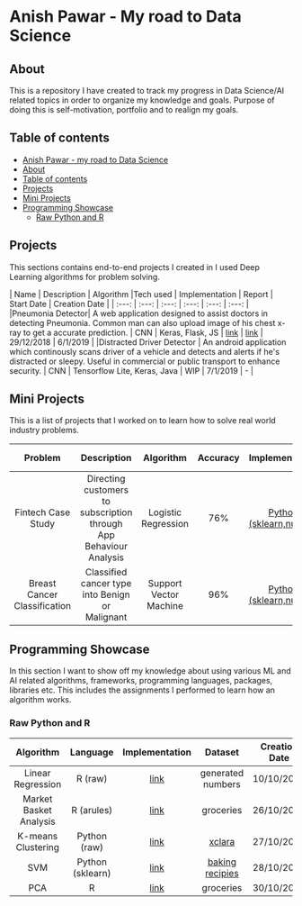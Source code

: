 # Anish Pawar - My road to Data Science

## About

This is a repository I have created to track my progress in Data Science/AI related topics in order to organize my knowledge and goals. Purpose of doing this is self-motivation, portfolio and to realign my goals.

## Table of contents
- [Anish Pawar - my road to Data Science](#Anish-Pawar---My-road-to-Data-Science)
- [About](#about)
- [Table of contents](#Table-of-contents)
- [Projects](#Projects)
- [Mini Projects](#mini-projects)
- [Programming Showcase](#programming-showcase)
	+ [Raw Python and R](#raw-python-and-r)


## Projects

This sections contains end-to-end projects I created in I used Deep Learning algorithms for problem solving.

| Name | Description | Algorithm |Tech used | Implementation | Report | Start Date | Creation Date |
| :---: | :---: | :---: | :---: | :---: | :---: |
|Pneumonia Detector| A web application designed to assist doctors in detecting Pneumonia. Common man can also upload image of his chest x-ray to get a accurate prediction. | CNN | Keras, Flask, JS | [link](https://github.com/anish2197/pneumonia-detector) | [link](https://github.com/anish2197/pneumonia-detector/blob/master/README.md) | 29/12/2018 | 6/1/2019 |
|Distracted Driver Detector | An android application which continously scans driver of a vehicle and detects and alerts if he's distracted or sleepy. Useful in commercial or public transport to enhance security. | CNN | Tensorflow Lite, Keras, Java | WIP | 7/1/2019 | - |



## Mini Projects

This is a list of projects that I worked on to learn how to solve real world industry problems.

| Problem | Description | Algorithm | Accuracy | Implementation | Dataset | Creation Date |
| :---: | :---: | :---: | :---: | :---: | :---: | :---: |
| Fintech Case Study | Directing customers to subscription through App Behaviour Analysis | Logistic Regression | 76% | [Python (sklearn,numpy)](https://github.com/anish2197/Data-Science/tree/master/Mini%20Projects/Fintech%20Case%20Study) | [App Behaviour Dataset](http://www.superdatascience.com/wp-content/uploads/2018/09/CS3_Data.zip) | 22/12/2018
| Breast Cancer Classification | Classified cancer type into Benign or Malignant | Support Vector Machine | 96% | [Python (sklearn,numpy)](https://github.com/anish2197/Data-Science/tree/master/Mini%20Projects/Breast%20Cancer%20Classification) | [Breast Cancer Wisconsin Dataset](https://www.kaggle.com/uciml/breast-cancer-wisconsin-data) | 20/11/2018


## Programming Showcase

In this section I want to show off my knowledge about using various ML and AI related algorithms, frameworks, programming languages, packages, libraries etc. This includes the assignments I performed to learn how an algorithm works.

### Raw Python and R

| Algorithm | Language | Implementation | Dataset | Creation Date |
| :---: | :---: | :---: | :---: | :---: |
| Linear Regression | R (raw) | [link](https://github.com/anish2197/Data-Science/tree/master/Notebooks%20and%20R%20scripts/Simple%20Linear%20Regression) | generated numbers | 	10/10/2018 |
| Market Basket Analysis | R (arules) | [link](https://github.com/anish2197/Data-Science/tree/master/Notebooks%20and%20R%20scripts/Market%20Basket%20Analysis) | groceries | 26/10/2018 |
| K-means Clustering | Python (raw) | [link](https://github.com/anish2197/Data-Science/tree/master/Notebooks%20and%20R%20scripts/K%20Means%20Clustering) | [xclara](https://www.kaggle.com/hdriss/xclara#xclara.csv) | 27/10/2018 |
| SVM | Python (sklearn) | [link](https://github.com/anish2197/Data-Science/tree/master/Notebooks%20and%20R%20scripts/Support%20Vector%20Machine) | [baking recipies](https://github.com/adashofdata/muffin-cupcake/blob/master/recipes_muffins_cupcakes.csv) | 28/10/2018 |
| PCA | R | [link](https://github.com/anish2197/Data-Science/tree/master/Notebooks%20and%20R%20scripts/Principal%20Component%20Analysis) | groceries | 30/10/2018 |
